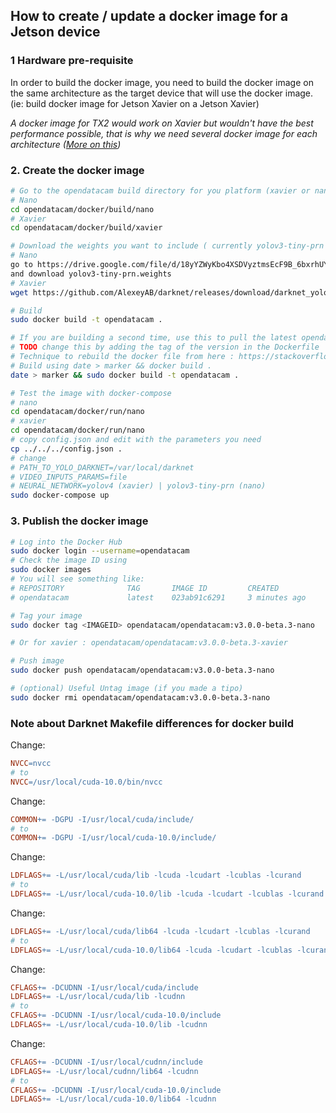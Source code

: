 ## How to create / update a docker image for a Jetson device

### 1 Hardware pre-requisite

In order to build the docker image, you need to build the docker image on the same architecture as the target device that will use the docker image. (ie: build docker image for Jetson Xavier on a Jetson Xavier)

*A docker image for TX2 would work on Xavier but wouldn't have the best performance possible, that is why we need several docker image for each architecture ([More on this](http://arnon.dk/matching-sm-architectures-arch-and-gencode-for-various-nvidia-cards/))*

### 2. Create the docker image

```bash
# Go to the opendatacam build directory for you platform (xavier or nano)
# Nano
cd opendatacam/docker/build/nano
# Xavier
cd opendatacam/docker/build/xavier

# Download the weights you want to include ( currently yolov3-tiny-prn for Nano and yolov4 for xavier )
# Nano
go to https://drive.google.com/file/d/18yYZWyKbo4XSDVyztmsEcF9B_6bxrhUY/view (or https://github.com/AlexeyAB/darknet#pre-trained-models)
and download yolov3-tiny-prn.weights
# Xavier
wget https://github.com/AlexeyAB/darknet/releases/download/darknet_yolo_v3_optimal/yolov4.weights

# Build
sudo docker build -t opendatacam .

# If you are building a second time, use this to pull the latest opendatacam code
# TODO change this by adding the tag of the version in the Dockerfile
# Technique to rebuild the docker file from here : https://stackoverflow.com/a/49831094/1228937
# Build using date > marker && docker build .
date > marker && sudo docker build -t opendatacam .

# Test the image with docker-compose
# nano
cd opendatacam/docker/run/nano
# xavier
cd opendatacam/docker/run/nano
# copy config.json and edit with the parameters you need
cp ../../../config.json .
# change
# PATH_TO_YOLO_DARKNET=/var/local/darknet
# VIDEO_INPUTS_PARAMS=file
# NEURAL_NETWORK=yolov4 (xavier) | yolov3-tiny-prn (nano)
sudo docker-compose up
```

### 3. Publish the docker image

```bash
# Log into the Docker Hub
sudo docker login --username=opendatacam
# Check the image ID using
sudo docker images
# You will see something like:
# REPOSITORY              TAG       IMAGE ID         CREATED           SIZE
# opendatacam             latest    023ab91c6291     3 minutes ago     1.975 GB

# Tag your image
sudo docker tag <IMAGEID> opendatacam/opendatacam:v3.0.0-beta.3-nano

# Or for xavier : opendatacam/opendatacam:v3.0.0-beta.3-xavier

# Push image
sudo docker push opendatacam/opendatacam:v3.0.0-beta.3-nano

# (optional) Useful Untag image (if you made a tipo)
sudo docker rmi opendatacam/opendatacam:v3.0.0-beta.3-nano
```


### Note about Darknet Makefile differences for docker build

Change:

```Makefile
NVCC=nvcc
# to
NVCC=/usr/local/cuda-10.0/bin/nvcc
```

Change:

```Makefile
COMMON+= -DGPU -I/usr/local/cuda/include/
# to
COMMON+= -DGPU -I/usr/local/cuda-10.0/include/
```
Change:

```Makefile
LDFLAGS+= -L/usr/local/cuda/lib -lcuda -lcudart -lcublas -lcurand
# to
LDFLAGS+= -L/usr/local/cuda-10.0/lib -lcuda -lcudart -lcublas -lcurand
```
Change:

```Makefile
LDFLAGS+= -L/usr/local/cuda/lib64 -lcuda -lcudart -lcublas -lcurand
# to
LDFLAGS+= -L/usr/local/cuda-10.0/lib64 -lcuda -lcudart -lcublas -lcurand
```

Change:

```Makefile
CFLAGS+= -DCUDNN -I/usr/local/cuda/include
LDFLAGS+= -L/usr/local/cuda/lib -lcudnn
# to
CFLAGS+= -DCUDNN -I/usr/local/cuda-10.0/include
LDFLAGS+= -L/usr/local/cuda-10.0/lib -lcudnn
```

Change:

```Makefile
CFLAGS+= -DCUDNN -I/usr/local/cudnn/include
LDFLAGS+= -L/usr/local/cudnn/lib64 -lcudnn
# to
CFLAGS+= -DCUDNN -I/usr/local/cuda-10.0/include
LDFLAGS+= -L/usr/local/cuda-10.0/lib64 -lcudnn
```
